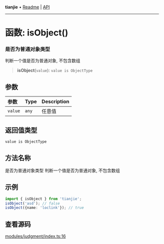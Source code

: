 **tianjie** • [Readme](../README.md) \| [API](../globals.md)

***

# 函数: isObject()

### 是否为普通对象类型
判断一个值是否为普通对象, 不包含数组

<a id="undefined" name="undefined"></a>

> **isObject**(`value`): `value is ObjectType`

## 参数

| 参数 | Type | Description |
| :------ | :------ | :------ |
| `value` | `any` | 任意值 |

## 返回值类型

`value is ObjectType`

## 方法名称

是否为普通对象类型
判断一个值是否为普通对象, 不包含数组

## 示例

```ts
import { isObject } from 'tianjie';
isObject('asd'); // false
isObject({name: 'loclink'}); // true
```

## 查看源码

[modules/judgment/index.ts:16](https://github.com/hacxy/tianjie/blob/3a3f9f626d27cf04a1fdcea3cadef8bda0e494f2/src/modules/judgment/index.ts#L16)
